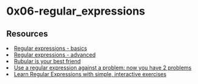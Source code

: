 # 0x06-regular_expressions

## Resources
<li><a href="https://intranet.alxswe.com/rltoken/6VeaVMaugIxcFAwA27TBdQ" target="_blank" title="Regular expressions - basics">Regular expressions - basics</a> </li>
<li><a href="https://intranet.alxswe.com/rltoken/rntjh3-3S86zt0Qy28L10w" target="_blank" title="Regular expressions - advanced">Regular expressions - advanced</a> </li>
<li><a href="https://intranet.alxswe.com/rltoken/RGkVuw1lZ_hoCCbLsiOAhg" target="_blank" title="Rubular is your best friend">Rubular is your best friend</a> </li>
<li><a href="https://intranet.alxswe.com/rltoken/Vwm8lpMUGa4x_FBtlyUQ8g" target="_blank" title="Use a regular expression against a problem: now you have 2 problems">Use a regular expression against a problem: now you have 2 problems</a> </li>
<li><a href="https://intranet.alxswe.com/rltoken/XsQ6rzS1uy-E6bnswUqIKg" target="_blank" title="Learn Regular Expressions with simple, interactive exercises">Learn Regular Expressions with simple, interactive exercises</a> </li>
